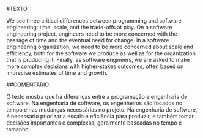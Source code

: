 #TEXTO

We see three critical differences between programming and software engineering: time, scale, and the trade-offs at play. On a software engineering project, engineers need to be more concerned with the passage of time and the eventual need for change. In a software engineering organization, we need to be more concerned about scale and efficiency, both for the software we produce as well as for the organization that is producing it. Finally, as software engineers, we are asked to make more complex decisions with higher-stakes outcomes, often based on imprecise estimates of time and growth.


##COMENTARIO

O texto mostra que há diferenças entre a programação e engenharia de software. Na engenharia de software, os engenheiros são focados no tempo e nas mudanças necessárias no projeto. Na engenharia de software, é necessario priorizar a escala e eficiência para produzir, e também tomar decisões importantes e complexas, geralmente baseadas no tempo e tamanho.
